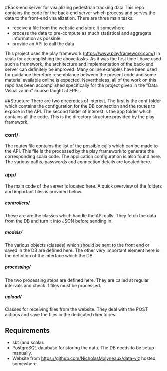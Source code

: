 #Back-end server for visualizing pedestrian tracking data
This repo contains the code for the back-end server which process and serves the data to the front-end visualization.
There are three main tasks:
- receive a file from the website and store it somewhere
- process the data to pre-compute as much statistical and aggregate information as possible
- provide an API to call the data

This project uses the play framework (https://www.playframework.com/) in scala for accomplishing the above tasks.
As it was the first time I have used such a framework, the architecture and implementation of the back-end server can definitely be improved.
Many online examples have been used for guidance therefore resemblance between the present code and some material available online is expected.
Nevertheless, all of the work on this repo has been accomplished specifically for the project given in the "Data Visualization" course taught at EPFL.

##Structure
There are two direcroties of interest. The first is the conf folder which contains the configuration for the DB connection and the routes to expose in the API.
The second folder of interest is the app folder which contains all the code. This is the directory structure provided by the play framework.

### conf/
The routes file contains the list of the possible calls which can be made to the API. This file is the processed by the play framework to generate the corresponding scala code.
The application configuration is also found here. The various paths, passwords and connection details are located here.

### app/
The main code of the server is located here. A quick overview of the folders and important files is provided below.
##### controllers/
These are are the classes which handle the API calls. They fetch the data from the DB and turn it into JSON before sending in.
##### models/
The various objects (classes) which should be sent to the front end or saved in the DB are defined here.
The other very important element here is the defintion of the interface which the DB. 
##### processing/
The two processing steps are defined here. They are called at regular intervals and check if files must be processed.
##### upload/
Classes for receiving files from the website. They deal with the POST actions and save the files in the dedicated directories.

## Requirements
- sbt (and scala).
- PostgreSQL database for storing the data. The DB needs to be setup manually.
- Website from https://github.com/NicholasMolyneaux/data-viz hosted somewhere.
